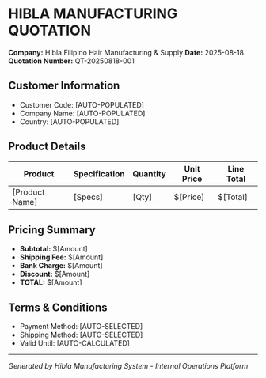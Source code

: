 # HIBLA MANUFACTURING QUOTATION

**Company:** Hibla Filipino Hair Manufacturing & Supply
**Date:** 2025-08-18
**Quotation Number:** QT-20250818-001

## Customer Information
- Customer Code: [AUTO-POPULATED]
- Company Name: [AUTO-POPULATED]
- Country: [AUTO-POPULATED]

## Product Details
| Product | Specification | Quantity | Unit Price | Line Total |
|---------|--------------|----------|------------|------------|
| [Product Name] | [Specs] | [Qty] | $[Price] | $[Total] |

## Pricing Summary
- **Subtotal:** $[Amount]
- **Shipping Fee:** $[Amount]
- **Bank Charge:** $[Amount]
- **Discount:** $[Amount]
- **TOTAL:** $[Amount]

## Terms & Conditions
- Payment Method: [AUTO-SELECTED]
- Shipping Method: [AUTO-SELECTED]
- Valid Until: [AUTO-CALCULATED]

---
*Generated by Hibla Manufacturing System - Internal Operations Platform*